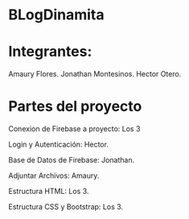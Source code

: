 # BLogDinamita

# Integrantes: 
Amaury Flores. 
Jonathan Montesinos. 
Hector Otero.

# Partes del proyecto 
Conexion de Firebase a proyecto: Los 3

Login y Autenticación: Hector. 

Base de Datos de Firebase: Jonathan.

Adjuntar Archivos: Amaury.

Estructura HTML: Los 3.

Estructura CSS y Bootstrap: Los 3.
